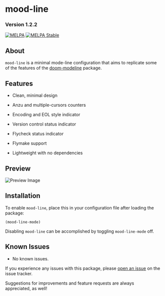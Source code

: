# mood-line
### Version 1.2.2

[![MELPA](https://melpa.org/packages/mood-line-badge.svg)](https://melpa.org/#/mood-line)
[![MELPA Stable](https://stable.melpa.org/packages/mood-line-badge.svg)](https://stable.melpa.org/#/mood-line)

## About

`mood-line` is a minimal mode-line configuration that aims to replicate some of the features of the
[doom-modeline](https://github.com/seagle0128/doom-modeline)
package.

## Features

* Clean, minimal design

* Anzu and multiple-cursors counters

* Encoding and EOL style indicator

* Version control status indicator

* Flycheck status indicator

* Flymake support

* Lightweight with no dependencies

## Preview

![Preview Image](https://gitlab.com/jessieh/mood-line/raw/assets/mood-line.png "Preview Image")

## Installation

To enable `mood-line`, place this in your configuration file after loading the package:

`(mood-line-mode)`

Disabling `mood-line` can be accomplished by toggling `mood-line-mode` off.

## Known Issues

* No known issues.

If you experience any issues with this package, please
[open an issue](https://gitlab.com/jessieh/mood-line/issues/new)
on the issue tracker.

Suggestions for improvements and feature requests are always appreciated, as well!
